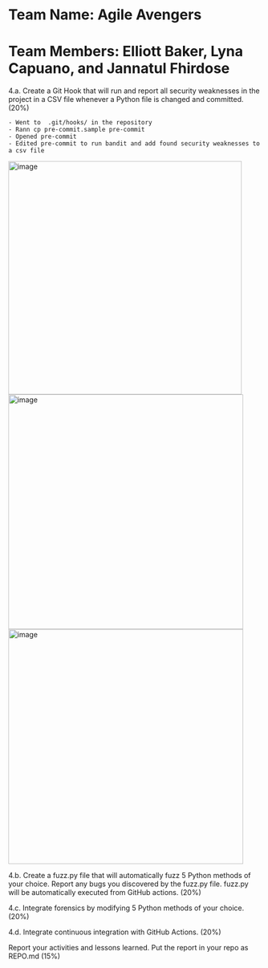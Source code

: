 # Team Name: Agile Avengers 

# Team Members: Elliott Baker, Lyna Capuano, and Jannatul Fhirdose


4.a. Create a Git Hook that will run and report all security weaknesses in the project in a CSV file whenever a Python file is changed and committed. (20%)

    - Went to  .git/hooks/ in the repository
    - Rann cp pre-commit.sample pre-commit
    - Opened pre-commit
    - Edited pre-commit to run bandit and add found security weaknesses to a csv file

<img width="465" alt="image" src="https://github.com/LynaCap/AGILEAVENGERS-SPRING2024-SQA/assets/125221326/cfc97710-1cc5-4335-820f-8cfcd0c1bd2a">

<img width="468" alt="image" src="https://github.com/LynaCap/AGILEAVENGERS-SPRING2024-SQA/assets/125221326/3385b7f1-de4d-415d-b83b-0c5fda573e44">

<img width="468" alt="image" src="https://github.com/LynaCap/AGILEAVENGERS-SPRING2024-SQA/assets/125221326/acd158e0-362b-4b3f-b2e0-54d7c3f93f5d">


4.b. Create a fuzz.py file that will automatically fuzz 5 Python methods of your choice. Report any bugs you discovered by the fuzz.py file. fuzz.py will be automatically executed from GitHub actions. (20%)

4.c. Integrate forensics by modifying 5 Python methods of your choice. (20%)

4.d. Integrate continuous integration with GitHub Actions. (20%)

Report your activities and lessons learned. Put the report in your repo as REPO.md (15%)
